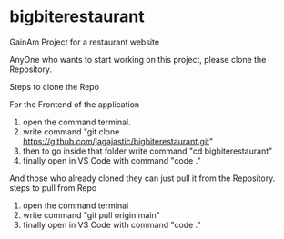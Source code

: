 # bigbiterestaurant

GainAm Project for a restaurant website

AnyOne who wants to start working on this project, please clone the Repository.

Steps to clone the Repo

For the Frontend of the application

1. open the command terminal.
2. write command "git clone https://github.com/jagajastic/bigbiterestaurant.git"
3. then to go inside that folder write command "cd bigbiterestaurant"
4. finally open in VS Code with command "code ."

And those who already cloned they can just pull it from the Repository.
steps to pull from Repo
1. open the command terminal
2. write command "git pull origin main"
3. finally open in VS Code with command "code ."

